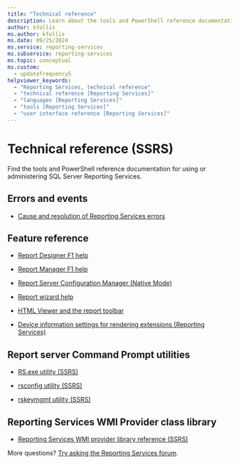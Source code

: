```yaml
---
title: "Technical reference"
description: Learn about the tools and PowerShell reference documentation for using or administering SQL Server Reporting Services.
author: kfollis
ms.author: kfollis
ms.date: 09/25/2024
ms.service: reporting-services
ms.subservice: reporting-services
ms.topic: conceptual
ms.custom:
  - updatefrequency5
helpviewer_keywords:
  - "Reporting Services, technical reference"
  - "technical reference [Reporting Services]"
  - "languages [Reporting Services]"
  - "tools [Reporting Services]"
  - "user interface reference [Reporting Services]"
---
```


# Technical reference (SSRS)

  Find the tools and PowerShell reference documentation for using or administering SQL Server Reporting Services.  
  
## Errors and events

- [Cause and resolution of Reporting Services errors](../reporting-services/troubleshooting/cause-and-resolution-of-reporting-services-errors.md)  
  
## Feature reference

- [Report Designer F1 help](../reporting-services/tools/report-designer-f1-help.md)  
  
- [Report Manager F1 help](./web-portal-ssrs-native-mode.md)  
  
- [Report Server Configuration Manager &#40;Native Mode&#41;](../reporting-services/install-windows/reporting-services-configuration-manager-native-mode.md)  
  
- [Report wizard help](/previous-versions/sql/sql-server-2016/ms186558(v=sql.130))  
  
- [HTML Viewer and the report toolbar](../reporting-services/html-viewer-and-the-report-toolbar.md)  
  
- [Device information settings for rendering extensions &#40;Reporting Services&#41;](../reporting-services/device-information-settings-for-rendering-extensions-reporting-services.md)  
  
## Report server Command Prompt utilities  

- [RS.exe utility &#40;SSRS&#41;](../reporting-services/tools/rs-exe-utility-ssrs.md)  
  
- [rsconfig utility &#40;SSRS&#41;](../reporting-services/tools/rsconfig-utility-ssrs.md)  
  
- [rskeymgmt utility &#40;SSRS&#41;](../reporting-services/tools/rskeymgmt-utility-ssrs.md)  
  
## Reporting Services WMI Provider class library

- [Reporting Services WMI provider library reference &#40;SSRS&#41;](../reporting-services/wmi-provider-library-reference/reporting-services-wmi-provider-library-reference-ssrs.md)  

More questions? [Try asking the Reporting Services forum](https://go.microsoft.com/fwlink/?LinkId=620231).
